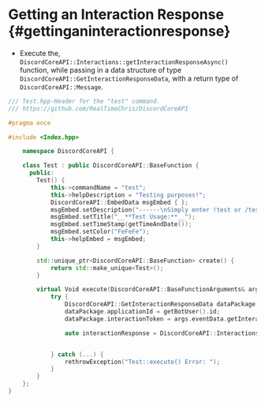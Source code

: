 Getting an Interaction Response {#gettinganinteractionresponse}
============
- Execute the, `DiscordCoreAPI::Interactions::getInteractionResponseAsync()` function, while passing in a data structure of type `DiscordCoreAPI::GetInteractionResponseData`, with a return type of `DiscordCoreAPI::Message`.

```cpp
/// Test.hpp-Header for the "test" command.
/// https://github.com/RealTimeChris/DiscordCoreAPI

#pragma once

#include <Index.hpp>

	namespace DiscordCoreAPI {

	class Test : public DiscordCoreAPI::BaseFunction {
	  public:
		Test() {
			this->commandName = "test";
			this->helpDescription = "Testing purposes!";
			DiscordCoreAPI::EmbedData msgEmbed { };
			msgEmbed.setDescription("------\nSimply enter !test or /test!\n------");
			msgEmbed.setTitle("__**Test Usage:**__");
			msgEmbed.setTimeStamp(getTimeAndDate());
			msgEmbed.setColor("FeFeFe");
			this->helpEmbed = msgEmbed;
		}

		std::unique_ptr<DiscordCoreAPI::BaseFunction> create() {
			return std::make_unique<Test>();
		}

		virtual Void execute(DiscordCoreAPI::BaseFunctionArguments& args) {
			try {
				DiscordCoreAPI::GetInteractionResponseData dataPackage;
				dataPackage.applicationId = getBotUser().id;
				dataPackage.interactionToken = args.eventData.getInteractionToken();

				auto interactionResponse = DiscordCoreAPI::Interactions::getInteractionResponseAsync(dataPackage).get();


			} catch (...) {
				rethrowException("Test::execute() Error: ");
			}
		}
	};
}
```
